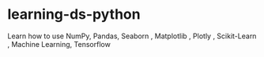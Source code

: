 # learning-ds-python
Learn how to use NumPy, Pandas, Seaborn , Matplotlib , Plotly , Scikit-Learn , Machine Learning, Tensorflow
